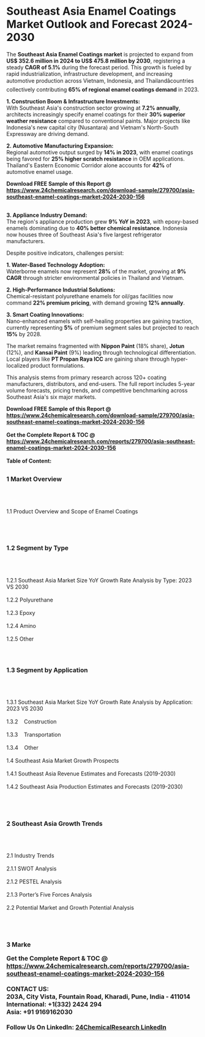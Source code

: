 <h1>Southeast Asia Enamel Coatings Market Outlook and Forecast 2024-2030</h1><p>The <strong>Southeast Asia Enamel Coatings market</strong> is projected to expand from <strong>US$ 352.6 million in 2024 to US$ 475.8 million by 2030</strong>, registering a steady <strong>CAGR of 5.1%</strong> during the forecast period. This growth is fueled by rapid industrialization, infrastructure development, and increasing automotive production across Vietnam, Indonesia, and Thailandâcountries collectively contributing <strong>65% of regional enamel coatings demand</strong> in 2023.</p><p><strong>1. Construction Boom &amp; Infrastructure Investments:</strong><br>
With Southeast Asia's construction sector growing at <strong>7.2% annually</strong>, architects increasingly specify enamel coatings for their <strong>30% superior weather resistance</strong> compared to conventional paints. Major projects like Indonesia's new capital city (Nusantara) and Vietnam's North-South Expressway are driving demand.</p><p><strong>2. Automotive Manufacturing Expansion:</strong><br>
Regional automotive output surged by <strong>14% in 2023</strong>, with enamel coatings being favored for <strong>25% higher scratch resistance</strong> in OEM applications. Thailand's Eastern Economic Corridor alone accounts for <strong>42%</strong> of automotive enamel usage.</p><div><b>Download FREE Sample of this Report @ 
            <a href="https://www.24chemicalresearch.com/download-sample/279700/asia-southeast-enamel-coatings-market-2024-2030-156">
            https://www.24chemicalresearch.com/download-sample/279700/asia-southeast-enamel-coatings-market-2024-2030-156</a></b></div><br><p><strong>3. Appliance Industry Demand:</strong><br>
The region's appliance production grew <strong>9% YoY in 2023</strong>, with epoxy-based enamels dominating due to <strong>40% better chemical resistance</strong>. Indonesia now houses three of Southeast Asia's five largest refrigerator manufacturers.</p><p>Despite positive indicators, challenges persist:</p><p><strong>1. Water-Based Technology Adoption:</strong><br>
Waterborne enamels now represent <strong>28%</strong> of the market, growing at <strong>9% CAGR</strong> through stricter environmental policies in Thailand and Vietnam.</p><p><strong>2. High-Performance Industrial Solutions:</strong><br>
Chemical-resistant polyurethane enamels for oil/gas facilities now command <strong>22% premium pricing</strong>, with demand growing <strong>12% annually</strong>.</p><p><strong>3. Smart Coating Innovations:</strong><br>
Nano-enhanced enamels with self-healing properties are gaining traction, currently representing <strong>5%</strong> of premium segment sales but projected to reach <strong>15%</strong> by 2028.</p><p>The market remains fragmented with <strong>Nippon Paint</strong> (18% share), <strong>Jotun</strong> (12%), and <strong>Kansai Paint</strong> (9%) leading through technological differentiation. Local players like <strong>PT Propan Raya ICC</strong> are gaining share through hyper-localized product formulations.</p><p>This analysis stems from primary research across 120+ coating manufacturers, distributors, and end-users. The full report includes 5-year volume forecasts, pricing trends, and competitive benchmarking across Southeast Asia's six major markets.</p><div><b>Download FREE Sample of this Report @ 
            <a href="https://www.24chemicalresearch.com/download-sample/279700/asia-southeast-enamel-coatings-market-2024-2030-156">
            https://www.24chemicalresearch.com/download-sample/279700/asia-southeast-enamel-coatings-market-2024-2030-156</a></b></div><br><div><b>Get the Complete Report & TOC @ 
            <a href="https://www.24chemicalresearch.com/reports/279700/asia-southeast-enamel-coatings-market-2024-2030-156">
            https://www.24chemicalresearch.com/reports/279700/asia-southeast-enamel-coatings-market-2024-2030-156</a></b></div><br>
            <b>Table of Content:</b><p><h2><span style="font-size:16px"><strong>1 Market Overview&nbsp;&nbsp; &nbsp;</strong></span></h2><br />
<br />
<p>1.1 Product Overview and Scope of Enamel Coatings&nbsp;</p><br />
<br />
<h2><strong><span style="font-size:16px">1.2 Segment by Type&nbsp;&nbsp; &nbsp;</span></strong></h2><br />
<br />
<p>1.2.1 Southeast Asia Market Size YoY Growth Rate Analysis by Type: 2023 VS 2030&nbsp;&nbsp; &nbsp;<br /><br />
1.2.2 Polyurethane&nbsp;&nbsp; &nbsp;<br /><br />
1.2.3 Epoxy<br /><br />
1.2.4 Amino<br /><br />
1.2.5 Other<br /><br />
<br />
<h2><span style="font-size:16px"><strong>1.3 Segment by Application&nbsp;&nbsp;</strong></span></h2><br />
<br />
<p>1.3.1 Southeast Asia Market Size YoY Growth Rate Analysis by Application: 2023 VS 2030&nbsp;&nbsp; &nbsp;<br /><br />
1.3.2&nbsp;&nbsp; &nbsp;Construction<br /><br />
1.3.3&nbsp;&nbsp; &nbsp;Transportation<br /><br />
1.3.4&nbsp;&nbsp; &nbsp;Other<br /><br />
1.4 Southeast Asia Market Growth Prospects&nbsp;&nbsp; &nbsp;<br /><br />
1.4.1 Southeast Asia Revenue Estimates and Forecasts (2019-2030)&nbsp;&nbsp; &nbsp;<br /><br />
1.4.2 Southeast Asia Production Estimates and Forecasts (2019-2030)&nbsp;&nbsp;</p><br />
<br />
<h2><span style="font-size:16px"><strong>2 Southeast Asia Growth Trends&nbsp;&nbsp; &nbsp;</strong></span></h2><br />
<br />
<p>2.1 Industry Trends&nbsp;&nbsp; &nbsp;<br /><br />
2.1.1 SWOT Analysis&nbsp;&nbsp; &nbsp;<br /><br />
2.1.2 PESTEL Analysis&nbsp;&nbsp; &nbsp;<br /><br />
2.1.3 Porter&rsquo;s Five Forces Analysis&nbsp;&nbsp; &nbsp;<br /><br />
2.2 Potential Market and Growth Potential Analysis&nbsp;&nbsp; &nbsp;</p><br />
<br />
<h2><span style="font-size:16px"><strong>3 Marke</p><div><b>Get the Complete Report & TOC @ 
            <a href="https://www.24chemicalresearch.com/reports/279700/asia-southeast-enamel-coatings-market-2024-2030-156">
            https://www.24chemicalresearch.com/reports/279700/asia-southeast-enamel-coatings-market-2024-2030-156</a></b></div><br><b>CONTACT US:</b><br>
            203A, City Vista, Fountain Road, Kharadi, Pune, India - 411014<br>
            International: +1(332) 2424 294<br>
            Asia: +91 9169162030 <br><br>
            Follow Us On LinkedIn: <a href="https://www.linkedin.com/company/24chemicalresearch/">24ChemicalResearch LinkedIn</a>
